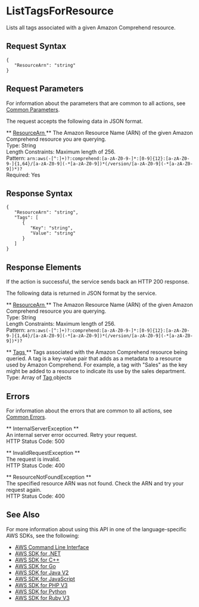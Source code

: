 # ListTagsForResource<a name="API_ListTagsForResource"></a>

Lists all tags associated with a given Amazon Comprehend resource\. 

## Request Syntax<a name="API_ListTagsForResource_RequestSyntax"></a>

```
{
   "ResourceArn": "string"
}
```

## Request Parameters<a name="API_ListTagsForResource_RequestParameters"></a>

For information about the parameters that are common to all actions, see [Common Parameters](CommonParameters.md)\.

The request accepts the following data in JSON format\.

 ** [ ResourceArn ](#API_ListTagsForResource_RequestSyntax) **   <a name="comprehend-ListTagsForResource-request-ResourceArn"></a>
The Amazon Resource Name \(ARN\) of the given Amazon Comprehend resource you are querying\.   
Type: String  
Length Constraints: Maximum length of 256\.  
Pattern: `arn:aws(-[^:]+)?:comprehend:[a-zA-Z0-9-]*:[0-9]{12}:[a-zA-Z0-9-]{1,64}/[a-zA-Z0-9](-*[a-zA-Z0-9])*(/version/[a-zA-Z0-9](-*[a-zA-Z0-9])*)?`   
Required: Yes

## Response Syntax<a name="API_ListTagsForResource_ResponseSyntax"></a>

```
{
   "ResourceArn": "string",
   "Tags": [ 
      { 
         "Key": "string",
         "Value": "string"
      }
   ]
}
```

## Response Elements<a name="API_ListTagsForResource_ResponseElements"></a>

If the action is successful, the service sends back an HTTP 200 response\.

The following data is returned in JSON format by the service\.

 ** [ ResourceArn ](#API_ListTagsForResource_ResponseSyntax) **   <a name="comprehend-ListTagsForResource-response-ResourceArn"></a>
The Amazon Resource Name \(ARN\) of the given Amazon Comprehend resource you are querying\.  
Type: String  
Length Constraints: Maximum length of 256\.  
Pattern: `arn:aws(-[^:]+)?:comprehend:[a-zA-Z0-9-]*:[0-9]{12}:[a-zA-Z0-9-]{1,64}/[a-zA-Z0-9](-*[a-zA-Z0-9])*(/version/[a-zA-Z0-9](-*[a-zA-Z0-9])*)?` 

 ** [ Tags ](#API_ListTagsForResource_ResponseSyntax) **   <a name="comprehend-ListTagsForResource-response-Tags"></a>
Tags associated with the Amazon Comprehend resource being queried\. A tag is a key\-value pair that adds as a metadata to a resource used by Amazon Comprehend\. For example, a tag with "Sales" as the key might be added to a resource to indicate its use by the sales department\.   
Type: Array of [ Tag ](API_Tag.md) objects

## Errors<a name="API_ListTagsForResource_Errors"></a>

For information about the errors that are common to all actions, see [Common Errors](CommonErrors.md)\.

 ** InternalServerException **   
An internal server error occurred\. Retry your request\.  
HTTP Status Code: 500

 ** InvalidRequestException **   
The request is invalid\.  
HTTP Status Code: 400

 ** ResourceNotFoundException **   
The specified resource ARN was not found\. Check the ARN and try your request again\.  
HTTP Status Code: 400

## See Also<a name="API_ListTagsForResource_SeeAlso"></a>

For more information about using this API in one of the language\-specific AWS SDKs, see the following:
+  [ AWS Command Line Interface](https://docs.aws.amazon.com/goto/aws-cli/comprehend-2017-11-27/ListTagsForResource) 
+  [ AWS SDK for \.NET](https://docs.aws.amazon.com/goto/DotNetSDKV3/comprehend-2017-11-27/ListTagsForResource) 
+  [ AWS SDK for C\+\+](https://docs.aws.amazon.com/goto/SdkForCpp/comprehend-2017-11-27/ListTagsForResource) 
+  [ AWS SDK for Go](https://docs.aws.amazon.com/goto/SdkForGoV1/comprehend-2017-11-27/ListTagsForResource) 
+  [ AWS SDK for Java V2](https://docs.aws.amazon.com/goto/SdkForJavaV2/comprehend-2017-11-27/ListTagsForResource) 
+  [ AWS SDK for JavaScript](https://docs.aws.amazon.com/goto/AWSJavaScriptSDK/comprehend-2017-11-27/ListTagsForResource) 
+  [ AWS SDK for PHP V3](https://docs.aws.amazon.com/goto/SdkForPHPV3/comprehend-2017-11-27/ListTagsForResource) 
+  [ AWS SDK for Python](https://docs.aws.amazon.com/goto/boto3/comprehend-2017-11-27/ListTagsForResource) 
+  [ AWS SDK for Ruby V3](https://docs.aws.amazon.com/goto/SdkForRubyV3/comprehend-2017-11-27/ListTagsForResource) 